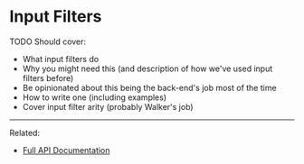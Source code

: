 
Input Filters
=============

TODO Should cover:
- What input filters do
- Why you might need this (and description of how we've used input filters before)
- Be opinionated about this being the back-end's job most of the time
- How to write one (including examples)
- Cover input filter arity (probably Walker's job)

---

Related:

- [Full API Documentation](../usage.md)
